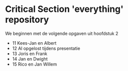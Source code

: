 Critical Section 'everything' repository
==========
We beginnen met de volgende opgaven uit hoofdstuk 2
* 11 Kees-Jan en Albert
* 12 Al opgelost tijdens presentatie
* 13 Joris en Frank
* 14 Jan en Dwight
* 15 Rico en Jan Willem
